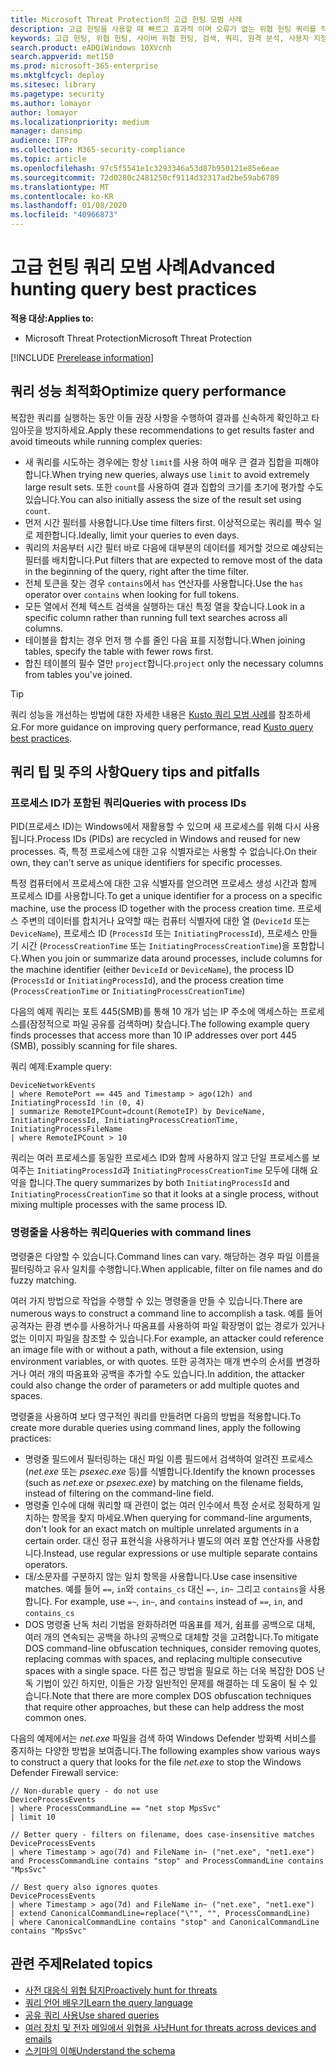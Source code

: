 ```yaml
---
title: Microsoft Threat Protection의 고급 헌팅 모범 사례
description: 고급 헌팅을 사용할 때 빠르고 효과적 이며 오류가 없는 위협 헌팅 쿼리를 작성하는 방법을 알아보세요.
keywords: 고급 헌팅, 위협 헌팅, 사이버 위협 헌팅, 검색, 쿼리, 원격 분석, 사용자 지정 검색, 스키마, kusto, 타임아웃 방지, 명령 줄, 프로세스 id
search.product: eADQiWindows 10XVcnh
search.appverid: met150
ms.prod: microsoft-365-enterprise
ms.mktglfcycl: deploy
ms.sitesec: library
ms.pagetype: security
ms.author: lomayor
author: lomayor
ms.localizationpriority: medium
manager: dansimp
audience: ITPro
ms.collection: M365-security-compliance
ms.topic: article
ms.openlocfilehash: 97c5f5541e1c3293346a53d87b950121e85e6eae
ms.sourcegitcommit: 72d0280c2481250cf9114d32317ad2be59ab6789
ms.translationtype: MT
ms.contentlocale: ko-KR
ms.lasthandoff: 01/08/2020
ms.locfileid: "40966873"
---
```

# <a name="advanced-hunting-query-best-practices"></a><span data-ttu-id="feec1-104">고급 헌팅 쿼리 모범 사례</span><span class="sxs-lookup"><span data-stu-id="feec1-104">Advanced hunting query best practices</span></span>

<span data-ttu-id="feec1-105">**적용 대상:**</span><span class="sxs-lookup"><span data-stu-id="feec1-105">**Applies to:**</span></span>
- <span data-ttu-id="feec1-106">Microsoft Threat Protection</span><span class="sxs-lookup"><span data-stu-id="feec1-106">Microsoft Threat Protection</span></span>

[!INCLUDE [Prerelease information](../includes/prerelease.md)]

## <a name="optimize-query-performance"></a><span data-ttu-id="feec1-107">쿼리 성능 최적화</span><span class="sxs-lookup"><span data-stu-id="feec1-107">Optimize query performance</span></span>
<span data-ttu-id="feec1-108">복잡한 쿼리를 실행하는 동안 이들 권장 사항을 수행하여 결과를 신속하게 확인하고 타임아웃을 방지하세요.</span><span class="sxs-lookup"><span data-stu-id="feec1-108">Apply these recommendations to get results faster and avoid timeouts while running complex queries:</span></span>
- <span data-ttu-id="feec1-109">새 쿼리를 시도하는 경우에는 항상 `limit`를 사용 하여 매우 큰 결과 집합을 피해야 합니다.</span><span class="sxs-lookup"><span data-stu-id="feec1-109">When trying new queries, always use `limit` to avoid extremely large result sets.</span></span> <span data-ttu-id="feec1-110">또한 `count`를 사용하여 결과 집합의 크기를 초기에 평가할 수도 있습니다.</span><span class="sxs-lookup"><span data-stu-id="feec1-110">You can also initially assess the size of the result set using `count`.</span></span>
- <span data-ttu-id="feec1-111">먼저 시간 필터를 사용합니다.</span><span class="sxs-lookup"><span data-stu-id="feec1-111">Use time filters first.</span></span> <span data-ttu-id="feec1-112">이상적으로는 쿼리를 짝수 일로 제한합니다.</span><span class="sxs-lookup"><span data-stu-id="feec1-112">Ideally, limit your queries to even days.</span></span>
- <span data-ttu-id="feec1-113">쿼리의 처음부터 시간 필터 바로 다음에 대부분의 데이터를 제거할 것으로 예상되는 필터를 배치합니다.</span><span class="sxs-lookup"><span data-stu-id="feec1-113">Put filters that are expected to remove most of the data in the beginning of the query, right after the time filter.</span></span>
- <span data-ttu-id="feec1-114">전체 토큰을 찾는 경우 `contains`에서 `has` 연산자를 사용합니다.</span><span class="sxs-lookup"><span data-stu-id="feec1-114">Use the `has` operator over `contains` when looking for full tokens.</span></span>
- <span data-ttu-id="feec1-115">모든 열에서 전체 텍스트 검색을 실행하는 대신 특정 열을 찾습니다.</span><span class="sxs-lookup"><span data-stu-id="feec1-115">Look in a specific column rather than running full text searches across all columns.</span></span>
- <span data-ttu-id="feec1-116">테이블을 합치는 경우 먼저 행 수를 줄인 다음 표를 지정합니다.</span><span class="sxs-lookup"><span data-stu-id="feec1-116">When joining tables, specify the table with fewer rows first.</span></span>
- <span data-ttu-id="feec1-117">합친 테이블의 필수 열만 `project`합니다.</span><span class="sxs-lookup"><span data-stu-id="feec1-117">`project` only the necessary columns from tables you've joined.</span></span>

>[!Tip]
><span data-ttu-id="feec1-118">쿼리 성능을 개선하는 방법에 대한 자세한 내용은 [Kusto 쿼리 모범 사례](https://docs.microsoft.com/azure/kusto/query/best-practices)를 참조하세요.</span><span class="sxs-lookup"><span data-stu-id="feec1-118">For more guidance on improving query performance, read [Kusto query best practices](https://docs.microsoft.com/azure/kusto/query/best-practices).</span></span>

## <a name="query-tips-and-pitfalls"></a><span data-ttu-id="feec1-119">쿼리 팁 및 주의 사항</span><span class="sxs-lookup"><span data-stu-id="feec1-119">Query tips and pitfalls</span></span>

### <a name="queries-with-process-ids"></a><span data-ttu-id="feec1-120">프로세스 ID가 포함된 쿼리</span><span class="sxs-lookup"><span data-stu-id="feec1-120">Queries with process IDs</span></span>
<span data-ttu-id="feec1-121">PID(프로세스 ID)는 Windows에서 재활용할 수 있으며 새 프로세스를 위해 다시 사용됩니다.</span><span class="sxs-lookup"><span data-stu-id="feec1-121">Process IDs (PIDs) are recycled in Windows and reused for new processes.</span></span> <span data-ttu-id="feec1-122">즉, 특정 프로세스에 대한 고유 식별자로는 사용할 수 없습니다.</span><span class="sxs-lookup"><span data-stu-id="feec1-122">On their own, they can't serve as unique identifiers for specific processes.</span></span>

<span data-ttu-id="feec1-123">특정 컴퓨터에서 프로세스에 대한 고유 식별자를 얻으려면 프로세스 생성 시간과 함께 프로세스 ID를 사용합니다.</span><span class="sxs-lookup"><span data-stu-id="feec1-123">To get a unique identifier for a process on a specific machine, use the process ID together with the process creation time.</span></span> <span data-ttu-id="feec1-124">프로세스 주변의 데이터를 합치거나 요약할 때는 컴퓨터 식별자에 대한 열 (`DeviceId` 또는 `DeviceName`), 프로세스 ID (`ProcessId` 또는 `InitiatingProcessId`), 프로세스 만들기 시간 (`ProcessCreationTime` 또는 `InitiatingProcessCreationTime`)을 포함합니다.</span><span class="sxs-lookup"><span data-stu-id="feec1-124">When you join or summarize data around processes, include columns for the machine identifier (either `DeviceId` or `DeviceName`), the process ID (`ProcessId` or `InitiatingProcessId`), and the process creation time (`ProcessCreationTime` or `InitiatingProcessCreationTime`)</span></span>

<span data-ttu-id="feec1-125">다음의 예제 쿼리는 포트 445(SMB)를 통해 10 개가 넘는 IP 주소에 액세스하는 프로세스를(잠정적으로 파일 공유를 검색하며) 찾습니다.</span><span class="sxs-lookup"><span data-stu-id="feec1-125">The following example query finds processes that access more than 10 IP addresses over port 445 (SMB), possibly scanning for file shares.</span></span>

<span data-ttu-id="feec1-126">쿼리 예제:</span><span class="sxs-lookup"><span data-stu-id="feec1-126">Example query:</span></span>
```kusto
DeviceNetworkEvents
| where RemotePort == 445 and Timestamp > ago(12h) and InitiatingProcessId !in (0, 4)
| summarize RemoteIPCount=dcount(RemoteIP) by DeviceName, InitiatingProcessId, InitiatingProcessCreationTime, InitiatingProcessFileName
| where RemoteIPCount > 10
```

<span data-ttu-id="feec1-127">쿼리는 여러 프로세스를 동일한 프로세스 ID와 함께 사용하지 않고 단일 프로세스를 보여주는 `InitiatingProcessId`과 `InitiatingProcessCreationTime` 모두에 대해 요약을 합니다.</span><span class="sxs-lookup"><span data-stu-id="feec1-127">The query summarizes by both `InitiatingProcessId` and `InitiatingProcessCreationTime` so that it looks at a single process, without mixing multiple processes with the same process ID.</span></span>

### <a name="queries-with-command-lines"></a><span data-ttu-id="feec1-128">명령줄을 사용하는 쿼리</span><span class="sxs-lookup"><span data-stu-id="feec1-128">Queries with command lines</span></span>

<span data-ttu-id="feec1-129">명령줄은 다양할 수 있습니다.</span><span class="sxs-lookup"><span data-stu-id="feec1-129">Command lines can vary.</span></span> <span data-ttu-id="feec1-130">해당하는 경우 파일 이름을 필터링하고 유사 일치를 수행합니다.</span><span class="sxs-lookup"><span data-stu-id="feec1-130">When applicable, filter on file names and do fuzzy matching.</span></span>

<span data-ttu-id="feec1-131">여러 가지 방법으로 작업을 수행할 수 있는 명령줄을 만들 수 있습니다.</span><span class="sxs-lookup"><span data-stu-id="feec1-131">There are numerous ways to construct a command line to accomplish a task.</span></span> <span data-ttu-id="feec1-132">예를 들어 공격자는 환경 변수를 사용하거나 따옴표를 사용하여 파일 확장명이 없는 경로가 있거나 없는 이미지 파일을 참조할 수 있습니다.</span><span class="sxs-lookup"><span data-stu-id="feec1-132">For example, an attacker could reference an image file with or without a path, without a file extension, using environment variables, or with quotes.</span></span> <span data-ttu-id="feec1-133">또한 공격자는 매개 변수의 순서를 변경하거나 여러 개의 따옴표와 공백을 추가할 수도 있습니다.</span><span class="sxs-lookup"><span data-stu-id="feec1-133">In addition, the attacker could also change the order of parameters or add multiple quotes and spaces.</span></span>

<span data-ttu-id="feec1-134">명령줄을 사용하여 보다 영구적인 쿼리를 만들려면 다음의 방법을 적용합니다.</span><span class="sxs-lookup"><span data-stu-id="feec1-134">To create more durable queries using command lines, apply the following practices:</span></span>

- <span data-ttu-id="feec1-135">명령줄 필드에서 필터링하는 대신 파일 이름 필드에서 검색하여 알려진 프로세스(*net.exe* 또는 *psexec.exe* 등)를 식별합니다.</span><span class="sxs-lookup"><span data-stu-id="feec1-135">Identify the known processes (such as *net.exe* or *psexec.exe*) by matching on the filename fields, instead of filtering on the command-line field.</span></span>
- <span data-ttu-id="feec1-136">명령줄 인수에 대해 쿼리할 때 관련이 없는 여러 인수에서 특정 순서로 정확하게 일치하는 항목을 찾지 마세요.</span><span class="sxs-lookup"><span data-stu-id="feec1-136">When querying for command-line arguments, don't look for an exact match on multiple unrelated arguments in a certain order.</span></span> <span data-ttu-id="feec1-137">대신 정규 표현식을 사용하거나 별도의 여러 포함 연산자를 사용합니다.</span><span class="sxs-lookup"><span data-stu-id="feec1-137">Instead, use regular expressions or use multiple separate contains operators.</span></span>
- <span data-ttu-id="feec1-138">대/소문자를 구분하지 않는 일치 항목을 사용합니다.</span><span class="sxs-lookup"><span data-stu-id="feec1-138">Use case insensitive matches.</span></span> <span data-ttu-id="feec1-139">예를 들어 `==`, `in`와 `contains_cs` 대신 `=~`, `in~` 그리고 `contains`을 사용합니다. </span><span class="sxs-lookup"><span data-stu-id="feec1-139">For example, use `=~`, `in~`, and `contains` instead of `==`, `in`, and `contains_cs`</span></span>
- <span data-ttu-id="feec1-140">DOS 명령줄 난독 처리 기법을 완화하려면 따옴표를 제거, 쉼표를 공백으로 대체, 여러 개의 연속되는 공백을 하나의 공백으로 대체할 것을 고려합니다.</span><span class="sxs-lookup"><span data-stu-id="feec1-140">To mitigate DOS command-line obfuscation techniques, consider removing quotes, replacing commas with spaces, and replacing multiple consecutive spaces with a single space.</span></span> <span data-ttu-id="feec1-141">다른 접근 방법을 필요로 하는 더욱 복잡한 DOS 난독 기법이 있긴 하지만, 이들은 가장 일반적인 문제를 해결하는 데 도움이 될 수 있습니다.</span><span class="sxs-lookup"><span data-stu-id="feec1-141">Note that there are more complex DOS obfuscation techniques that require other approaches, but these can help address the most common ones.</span></span>

<span data-ttu-id="feec1-142">다음의 예제에서는 *net.exe* 파일을 검색 하여 Windows Defender 방화벽 서비스를 중지하는 다양한 방법을 보여줍니다.</span><span class="sxs-lookup"><span data-stu-id="feec1-142">The following examples show various ways to construct a query that looks for the file *net.exe* to stop the Windows Defender Firewall service:</span></span>

```kusto
// Non-durable query - do not use
DeviceProcessEvents
| where ProcessCommandLine == "net stop MpsSvc"
| limit 10

// Better query - filters on filename, does case-insensitive matches
DeviceProcessEvents
| where Timestamp > ago(7d) and FileName in~ ("net.exe", "net1.exe") and ProcessCommandLine contains "stop" and ProcessCommandLine contains "MpsSvc" 

// Best query also ignores quotes
DeviceProcessEvents
| where Timestamp > ago(7d) and FileName in~ ("net.exe", "net1.exe")
| extend CanonicalCommandLine=replace("\"", "", ProcessCommandLine)
| where CanonicalCommandLine contains "stop" and CanonicalCommandLine contains "MpsSvc" 
```
## <a name="related-topics"></a><span data-ttu-id="feec1-143">관련 주제</span><span class="sxs-lookup"><span data-stu-id="feec1-143">Related topics</span></span>
- [<span data-ttu-id="feec1-144">사전 대응식 위협 탐지</span><span class="sxs-lookup"><span data-stu-id="feec1-144">Proactively hunt for threats</span></span>](advanced-hunting-overview.md)
- [<span data-ttu-id="feec1-145">쿼리 언어 배우기</span><span class="sxs-lookup"><span data-stu-id="feec1-145">Learn the query language</span></span>](advanced-hunting-query-language.md)
- [<span data-ttu-id="feec1-146">공유 쿼리 사용</span><span class="sxs-lookup"><span data-stu-id="feec1-146">Use shared queries</span></span>](advanced-hunting-shared-queries.md)
- [<span data-ttu-id="feec1-147">여러 장치 및 전자 메일에서 위협을 사냥</span><span class="sxs-lookup"><span data-stu-id="feec1-147">Hunt for threats across devices and emails</span></span>](advanced-hunting-query-emails-devices.md)
- [<span data-ttu-id="feec1-148">스키마의 이해</span><span class="sxs-lookup"><span data-stu-id="feec1-148">Understand the schema</span></span>](advanced-hunting-schema-tables.md)
